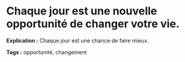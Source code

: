 # Chaque jour est une nouvelle opportunité de changer votre vie.

**Explication :** Chaque jour est une chance de faire mieux.

**Tags :** opportunité, changement
